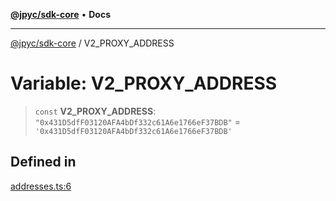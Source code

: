 [**@jpyc/sdk-core**](../README.md) • **Docs**

---

[@jpyc/sdk-core](../globals.md) / V2_PROXY_ADDRESS

# Variable: V2_PROXY_ADDRESS

> `const` **V2_PROXY_ADDRESS**: `"0x431D5dfF03120AFA4bDf332c61A6e1766eF37BDB"` = `'0x431D5dfF03120AFA4bDf332c61A6e1766eF37BDB'`

## Defined in

[addresses.ts:6](https://github.com/jcam1/sdks/blob/a6882d6a2b528459c830af1311237229340f738f/packages/core/src/addresses.ts#L6)
